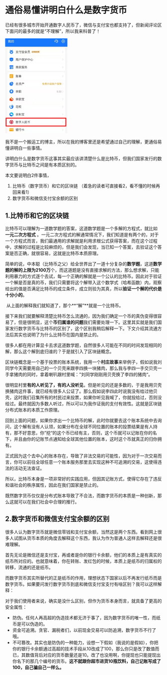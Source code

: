 # 通俗易懂讲明白什么是数字货币

​		已经有很多城市开始开通数字人民币了，微信与支付宝也都支持了，但新闻评论区下面问的最多的就是“不理解”，所以我来科普了！

<img src="image/IMG_4068.JPG" alt="IMG_4068.JPG" style="width: 200px;" />

​		我不是一个搬运工的博主，所以在我的博客里还是希望通过自己的理解，更通俗易懂讲明白一些事情。

​		讲明白什么是数字货币这事其实最应该讲清楚什么是比特币，但我们国家发行的数字货币与比特币之间是有本质区别的。

本文要说明白2件事情，

1. 比特币（数字货币）和它的区块链 （着急的读者可直接看2，看不懂的时候再回来看1）
2. 数字货币和微信支付宝余额的区别



## 1.比特币和它的区块链

​		比特币可以理解为一道数学题的答案，这道数学题是一个多解的方程式，就比如 **一元二次方程式** 。一元二次方程式的解通常情况下，我们知道是有两个的，对于一个方程式而言，我们最通用的求解就是利用求根公式获得答案，而在这个过程中，求解的过程是比较麻烦的，但是我们会发现，当已知一个答案，去验证这个答案是否正确，就很容易，这就是比特币本质原理。

​		简单的说，中本聪（比特币之父）给全世界出了一道十分复杂的**数学题**，这道**数学题的解的上限为2100万**个，而这道题是没有直接求解的方法，那么想求解，只能利用暴力的方式逐个去试，每一个正确的解就是一个公认的比特币。因此对于验证一个解是否是真的币，我们只需要将这个解带入这个数学式（哈希函数）内，观察给出的值是否满足比特币的成立条件，成立则验为其真，所以**验证一个解的代价是十分小的**。

​		从上面的解释我们就知道了，那个**“解”**就是一个比特币。

​		接下来我们就要解释清楚比特币怎么流通的，因为我们确定一个币的真伪变得很容易了，但是很明显，这个**币归属谁的问题**我们需要处理一下。这里其实就是我们国家发行数字货币与比特币的区别了，这个区别我稍后解释一下。下文介绍其流通方法后其实也说明了为什么比特币在国内是禁止的。

​		很多人都在用计算显卡去求这道数学题，自然很多人可能在不同的时间发现相同的解，那么这个解到底归谁的？于是就引入了区块链概念。

​		区块链概念是一个基于投票的账本系统，我用一个**村庄故事**来举例子，假如说我刘同学今天需要用自己的一个贝壳来跟李四换一块猪肉，那么我与李四一手交贝壳一手拿猪肉的同时，拿着喇叭跟村里喊：”刘同学刚刚用贝壳换了李四的猪肉“。

​		很明显村里**有的人听见了，有的人没听见**，但是听见的还是多数的，于是我用贝壳换猪肉这件事，就已经有很多人公证了。那么假如说李四此时说我没有给过他贝壳，这时我们召集所有的村民过来投票，如果你听见我喊了，你就投给过，否则没给过。最终就因为多数人听过，所以可以为我作证我的支付有效性。这就是区块链分布式账本的本质工作原理。

​		回到上面的问题，如果你求出一个比特币的解，此时你就要去这个账本系统中去询问，这个解有没有人认领，如果分布在全球不同位置的账本的投票结果是有人持有，那不好意思，你”挖“的这个币已经有主，否则，这个币就可以记账在你的名下，并且由你的记账节点通知给全球其他位置的账本，这时这个币就真正的归你拥有。

​		正式因为这个去中心的账本存在，导致了非法交易的可能性，因为对于一次交易而言，你可以前往全球任意一个账本服务那里去实现这种不可追溯的交易，这使得违法的活动无法查证。

​		所以，比特币本身是一项非常好的实践应用，但因其记账方式，使得它存在了违反和谐社会的秩序属性，因此在我们国家是禁止的。

​		既然数字货币仅仅是分布式账本导致了不合法，而数字货币的本质是一种创新，那么这就可以在我们社会中合理的推行。



## 2.数字货币和微信支付宝余额的区别

​		很多人认为数字货币就是微信零钱和支付宝余额，当然这是两个东西。看到网上很多人试图从货币本质的角度去解释这个东西，我认为作为普通人这样去解释还是很难理解。

​		首先无论是微信还是支付宝，再或者是你的银行卡余额，他们的本质上是有真实的纸币所对应的。也就意味着，你在转账、发红包的时候，本质上是纸币的归属权的转移，流通的还是纸币。

​		而数字货币其实所替代的正是纸币的作用，理想状态下国家以后不再发行纸币而是数字货币。如果要问发行数字货币到底和微信支付宝支付有啥区别？我可以这样解释：

​		对于我们使用者来说，确实是没什么区别，但作为货币本身而言，就具备了更高的安全属性：

- 防伪。任何人再高超的伪造技术都无济于事了，因为数字货币的唯一性，而纸币是可以伪造的。
- 资金可追溯。贪官、漏税者们，以前现金交易可以防追溯，数字货币不行了哦。
- 不可篡改。其实也是防伪的一种能力，设想一下假如（我说的是假如），你把你的银行卡余额通过高超的技术手段从10改成了100，那么你只是改了数值而已，其数值背后对应的货币数量还是10。改了也没用啊，你提现也只能提现出你名下的那几个编号的货币。**这不就跟你超市进货10瓶饮料，自己记账写成了100，自己骗自己一样么。**

